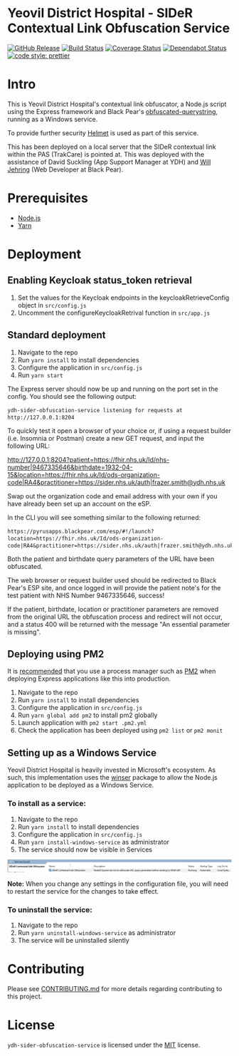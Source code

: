 # Yeovil District Hospital - SIDeR Contextual Link Obfuscation Service

[![GitHub Release](https://img.shields.io/github/release/Somerset-SIDeR-Programme/ydh-sider-obfuscation-service.svg)](https://github.com/Somerset-SIDeR-Programme/ydh-sider-obfuscation-service/releases/latest/) [![Build Status](https://travis-ci.org/Somerset-SIDeR-Programme/ydh-sider-obfuscation-service.svg?branch=master)](https://travis-ci.org/Somerset-SIDeR-Programme/ydh-sider-obfuscation-service) [![Coverage Status](https://coveralls.io/repos/github/Somerset-SIDeR-Programme/ydh-sider-obfuscation-service/badge.svg?branch=master)](https://coveralls.io/github/Somerset-SIDeR-Programme/ydh-sider-obfuscation-service?branch=master) [![Dependabot Status](https://api.dependabot.com/badges/status?host=github&identifier=177117466)](https://dependabot.com) [![code style: prettier](https://img.shields.io/badge/code_style-prettier-ff69b4.svg?style=flat-square)](https://github.com/prettier/prettier)

# Intro

This is Yeovil District Hospital's contextual link obfuscator, a Node.js script using the Express framework and Black Pear's [obfuscated-querystring](https://github.com/BlackPearSw/obfuscated-querystring), running as a Windows service.

To provide further security [Helmet](https://helmetjs.github.io/) is used as part of this service.

This has been deployed on a local server that the SIDeR contextual link within the PAS (TrakCare) is pointed at. This was deployed with the assistance of David Suckling (App Support Manager at YDH) and [Will Jehring](https://github.com/wjehring) (Web Developer at Black Pear).

# Prerequisites

-   [Node.js](https://nodejs.org/en/)
-   [Yarn](https://yarnpkg.com)

# Deployment

## Enabling Keycloak status_token retrieval

1. Set the values for the Keycloak endpoints in the keycloakRetrieveConfig object in `src/config.js`
2. Uncomment the configureKeycloakRetrival function in `src/app.js`

## Standard deployment

1. Navigate to the repo
2. Run `yarn install` to install dependencies
3. Configure the application in `src/config.js`
4. Run `yarn start`

The Express server should now be up and running on the port set in the config. You should see the following output:

```
ydh-sider-obfuscation-service listening for requests at http://127.0.0.1:8204
```

To quickly test it open a browser of your choice or, if using a request builder (i.e. Insomnia or Postman) create a new GET request, and input the following URL:

http://127.0.0.1:8204?patient=https://fhir.nhs.uk/Id/nhs-number|9467335646&birthdate=1932-04-15&location=https://fhir.nhs.uk/Id/ods-organization-code|RA4&practitioner=https://sider.nhs.uk/auth|frazer.smith@ydh.nhs.uk

Swap out the organization code and email address with your own if you have already been set up an account on the eSP.

In the CLI you will see something similar to the following returned:

```
https://pyrusapps.blackpear.com/esp/#!/launch?location=https://fhir.nhs.uk/Id/ods-organization-code|RA4&practitioner=https://sider.nhs.uk/auth|frazer.smith@ydh.nhs.uk&enc=k01|38a70335f6c1d7d74a5889e107aef5820fb7073fa7dbe553b396272fbf2b30341f49104c167b6990563b283914bf29cbd76b145f204cb65fa7b5caa193bdd74e62a9859856bffeb1031d6e97ac995fe7ab244a0c8bb20113851d54a18633d132
```

Both the patient and birthdate query parameters of the URL have been obfuscated.

The web browser or request builder used should be redirected to Black Pear's ESP site, and once logged in will provide the patient note's for the test patient with NHS Number 9467335646, success!

If the patient, birthdate, location or practitioner parameters are removed from the original URL the obfuscation process and redirect will not occur, and a status 400 will be returned with the message "An essential parameter is missing".

## Deploying using PM2

It is [recommended](https://expressjs.com/en/advanced/best-practice-performance.html#ensure-your-app-automatically-restarts) that you use a process manager such as [PM2](https://pm2.keymetrics.io/) when deploying Express applications like this into production.

1. Navigate to the repo
2. Run `yarn install` to install dependencies
3. Configure the application in `src/config.js`
4. Run `yarn global add pm2` to install pm2 globally
5. Launch application with `pm2 start .pm2.yml`
6. Check the application has been deployed using `pm2 list` or `pm2 monit`

## Setting up as a Windows Service

Yeovil District Hospital is heavily invested in Microsoft's ecosystem.
As such, this implementation uses the [winser](https://github.com/jfromaniello/winser) package to allow the Node.js application to be deployed as a Windows Service.

### To install as a service:

1. Navigate to the repo
2. Run `yarn install` to install dependencies
3. Configure the application in `src/config.js`
4. Run `yarn install-windows-service` as administrator
5. The service should now be visible in Services

<img src="https://raw.githubusercontent.com/Somerset-SIDeR-Programme/YDH-Obfuscator-Service/master/SIDeR-Windows-Service.png" width="800">

**Note:** When you change any settings in the configuration file, you will need to restart the service for the changes to take effect.

### To uninstall the service:

1. Navigate to the repo
2. Run `yarn uninstall-windows-service` as administrator
3. The service will be uninstalled silently

# Contributing

Please see [CONTRIBUTING.md](https://github.com/Somerset-SIDeR-Programme/ydh-sider-obfuscation-service/blob/master/CONTRIBUTING.md) for more details regarding contributing to this project.

# License

`ydh-sider-obfuscation-service` is licensed under the [MIT](https://github.com/Somerset-SIDeR-Programme/ydh-sider-obfuscation-service/blob/master/LICENSE) license.
